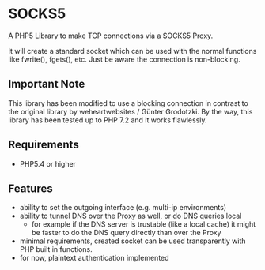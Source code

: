 SOCKS5
======

A PHP5 Library to make TCP connections via a SOCKS5 Proxy.

It will create a standard socket which can be used with the normal functions like
fwrite(), fgets(), etc. Just be aware the connection is non-blocking.

Important Note
------------

This library has been modified to use a blocking connection
in contrast to the original library by weheartwebsites / Günter Grodotzki.
By the way, this library has been tested up to PHP 7.2 and it works flawlessly.


Requirements
------------

* PHP5.4 or higher


Features
--------

* ability to set the outgoing interface (e.g. multi-ip environments)
* ability to tunnel DNS over the Proxy as well, or do DNS queries local
    * for example if the DNS server is trustable (like a local cache) it might
      be faster to do the DNS query directly than over the Proxy
* minimal requirements, created socket can be used transparently with PHP built
  in functions.
* for now, plaintext authentication implemented
